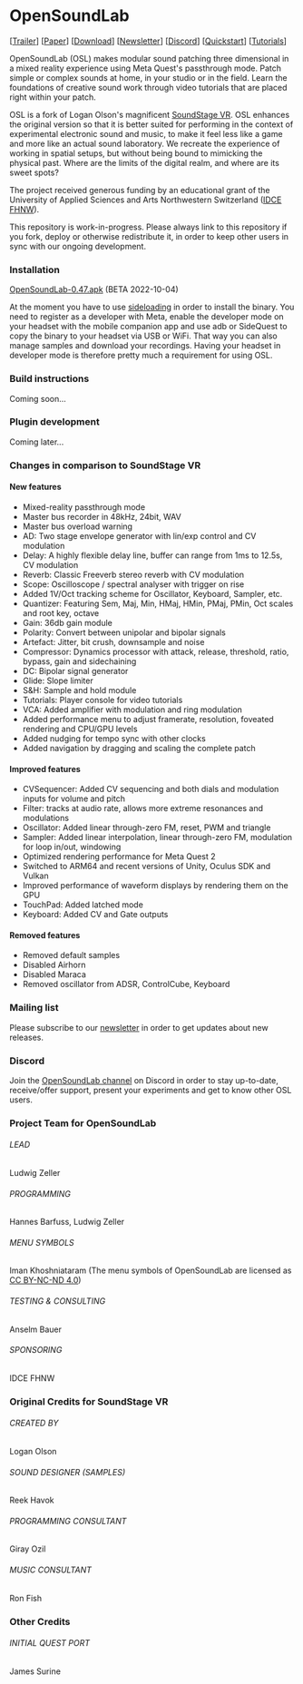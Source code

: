 # OpenSoundLab

[[Trailer](https://youtu.be/HYn9THRtBvs)] [[Paper](https://dl.acm.org/doi/abs/10.1145/3561212.3561249)] [[Download](https://github.com/ludzeller/OpenSoundLab/releases/download/0.47/OpenSoundLab-0.47.apk)]  [[Newsletter](http://eepurl.com/h-9PsD)] [[Discord](https://discord.com/channels/1020228980583976980)] [[Quickstart](https://docs.google.com/document/d/1c9vt-wW-JnW9davSZ76r35cd4dE6xtnyzHEhdrbueOE/edit?usp=sharing)] [[Tutorials](https://www.youtube.com/playlist?list=PLSnuTstoP7nDSK8XqfTnln1v3dH0jACu7)]

OpenSoundLab (OSL) makes modular sound patching three dimensional in a mixed reality experience using Meta Quest's passthrough mode. Patch simple or complex sounds at home, in your studio or in the field. Learn the foundations of creative sound work through video tutorials that are placed right within your patch.

OSL is a fork of Logan Olson's magnificent [SoundStage VR](https://github.com/googlearchive/soundstagevr). OSL enhances the original version so that it is better suited for performing in the context of experimental electronic sound and music, to make it feel less like a game and more like an actual sound laboratory. We recreate the experience of working in spatial setups, but without being bound to mimicking the physical past. Where are the limits of the digital realm, and where are its sweet spots?

The project received generous funding by an educational grant of the University of Applied Sciences and Arts Northwestern Switzerland ([IDCE FHNW](https://www.fhnw.ch/en/about-fhnw/schools/academy-of-art-and-design/institute-digital-communication-environments)).

This repository is work-in-progress. Please always link to this repository if you fork, deploy or otherwise redistribute it, in order to keep other users in sync with our ongoing development. 

### Installation
[OpenSoundLab-0.47.apk](https://github.com/ludzeller/OpenSoundLab/releases/download/0.47/OpenSoundLab-0.47.apk) (BETA 2022-10-04)

At the moment you have to use [sideloading](https://uploadvr.com/sideloading-quest-how-to/) in order to install the binary. You need to register as a developer with Meta, enable the developer mode on your headset with the mobile companion app and use adb or SideQuest to copy the binary to your headset via USB or WiFi. That way you can also manage samples and download your recordings. Having your headset in developer mode is therefore pretty much a requirement for using OSL.

### Build instructions
Coming soon...

### Plugin development
Coming later...

### Changes in comparison to SoundStage VR

#### New features
- Mixed-reality passthrough mode
- Master bus recorder in 48kHz, 24bit, WAV
- Master bus overload warning
- AD: Two stage envelope generator with lin/exp control and CV modulation
- Delay: A highly flexible delay line, buffer can range from 1ms to 12.5s, CV modulation
- Reverb: Classic Freeverb stereo reverb with CV modulation
- Scope: Oscilloscope / spectral analyser with trigger on rise
- Added 1V/Oct tracking scheme for Oscillator, Keyboard, Sampler, etc.
- Quantizer: Featuring Sem, Maj, Min, HMaj, HMin, PMaj, PMin, Oct scales and root key, octave
- Gain: 36db gain module
- Polarity: Convert between unipolar and bipolar signals
- Artefact: Jitter, bit crush, downsample and noise
- Compressor: Dynamics processor with attack, release, threshold, ratio, bypass, gain and sidechaining
- DC: Bipolar signal generator
- Glide: Slope limiter
- S&H: Sample and hold module
- Tutorials: Player console for video tutorials
- VCA: Added amplifier with modulation and ring modulation
- Added performance menu to adjust framerate, resolution, foveated rendering and CPU/GPU levels
- Added nudging for tempo sync with other clocks
- Added navigation by dragging and scaling the complete patch

#### Improved features
- CVSequencer: Added CV sequencing and both dials and modulation inputs for volume and pitch
- Filter: tracks at audio rate, allows more extreme resonances and modulations
- Oscillator: Added linear through-zero FM, reset, PWM and triangle
- Sampler: Added linear interpolation, linear through-zero FM, modulation for loop in/out, windowing
- Optimized rendering performance for Meta Quest 2
- Switched to ARM64 and recent versions of Unity, Oculus SDK and Vulkan
- Improved performance of waveform displays by rendering them on the GPU
- TouchPad: Added latched mode
- Keyboard: Added CV and Gate outputs

#### Removed features
- Removed default samples
- Disabled Airhorn
- Disabled Maraca
- Removed oscillator from ADSR, ControlCube, Keyboard


### Mailing list
Please subscribe to our [newsletter](http://eepurl.com/h-9PsD) in order to get updates about new releases.

### Discord
Join the [OpenSoundLab channel](https://discord.com/channels/1020228980583976980) on Discord in order to stay up-to-date, receive/offer support, present your experiments and get to know other OSL users.

### Project Team for OpenSoundLab
###### LEAD
Ludwig Zeller

###### PROGRAMMING
Hannes Barfuss, Ludwig Zeller

###### MENU SYMBOLS
Iman Khoshniataram 
(The menu symbols of OpenSoundLab are licensed as [CC BY-NC-ND 4.0](https://creativecommons.org/licenses/by-nc-nd/4.0/))

###### TESTING & CONSULTING
Anselm Bauer

###### SPONSORING
IDCE FHNW


### Original Credits for SoundStage VR
###### CREATED BY
Logan Olson

###### SOUND DESIGNER (SAMPLES)
Reek Havok

###### PROGRAMMING CONSULTANT
Giray Ozil

###### MUSIC CONSULTANT
Ron Fish

### Other Credits
###### INITIAL QUEST PORT 
James Surine
